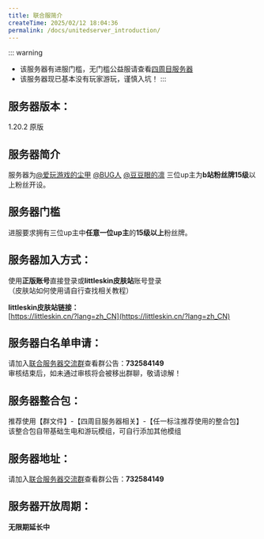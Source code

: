 ```yaml
---
title: 联合服简介
createTime: 2025/02/12 18:04:36
permalink: /docs/unitedserver_introduction/
---
```

::: warning

- 该服务器有进服门槛，无门槛公益服请查看[四周目服务器](../四周目/00四周目简介.md)
- 该服务器现已基本没有玩家游玩，谨慎入坑！
:::

## **服务器版本：**

1.20.2 原版

## **服务器简介**

服务器为[@爱玩游戏的尘甲](https://space.bilibili.com/12325142) [@BUG人](https://space.bilibili.com/32195400) [@豆豆眼的凛](https://space.bilibili.com/10095994) 三位up主为**b站粉丝牌15级**以上粉丝开设。

## **服务器门槛**

进服要求拥有三位up主中**任意一位up主**的**15级以上**粉丝牌。

## **服务器加入方式：**

使用**正版账号**直接登录或**littleskin皮肤站**账号登录  
（皮肤站如何使用请自行查找相关教程）  

**littleskin皮肤站链接：**  
[https://littleskin.cn/?lang=zh_CN](https://littleskin.cn/?lang=zh_CN)

## **服务器白名单申请：**

请加入[联合服务器交流群](https://qm.qq.com/q/54WXy7dfXG)查看群公告：**732584149**  
审核结束后，如未通过审核将会被移出群聊，敬请谅解！

## **服务器整合包：**

推荐使用【群文件】-【四周目服务器相关】-【任一标注推荐使用的整合包】  
该整合包自带基础生电和游玩模组，可自行添加其他模组

## **服务器地址：**

请加入[联合服务器交流群](https://qm.qq.com/q/54WXy7dfXG)查看群公告：**732584149**

## **服务器开放周期：**

**无限期延长中**  
